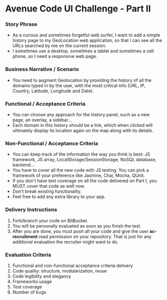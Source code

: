 # Avenue Code UI Challenge - Part II #

### Story Phrase ###
* As a curious and sometimes forgetful web surfer, I want to add a simple history page to my GeoLocation web application, so that I can see all the URLs searched by me on the current session.
* I sometimes use a desktop, sometimes a tablet and sometimes a cell phone, so I need a responsive web page.

### Business Narrative / Scenario ###
* You need to augment Geolocation by providing the history of all the domains typed in by the user, with the most critical info (URL, IP, Country, Latitude, Longitude and Date).

### Functional / Acceptance Criteria ###
* You can choose any approach for the history panel, such as a new page, an overlay, a sidebar...
* Each domain in this history should be a link, which when clicked will ultimately display its location again on the map along with its details.

### Non-Functional / Acceptance Criteria ###
* You can keep track of the information the way you think is best: JS framework, JS array, LocalStorage/SessionStorage, NoSQL database, backend...
* You have to cover all the new code with JS testing. You can pick a framework of your preference like Jasmine, Chai, Mocha, QUnit.
* If you don't have test coverage on all the code delivered on Part I, you MUST cover that code as well now.
* Don't break existing functionality.
* Feel free to add any extra library to your app.

### Delivery Instructions ###
1. Fork/branch your code on BitBucket.
1. You will be personally evaluated as soon as you finish the test.
1. After you are done, you must push all your code and give the user **ac-recruitment** read permission on your repository. That is just for any additional evaluation the recruiter might want to do.

### Evaluation Criteria ###
1. Functional and non-functional acceptance criteria delivery
1. Code quality: structure, modularization, reuse
1. Code legibility and elegancy
1. Frameworks usage
1. Test coverage
1. Number of bugs